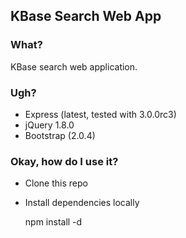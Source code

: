 ## KBase Search Web App

### What?

KBase search web application. 

### Ugh?

* Express (latest, tested with 3.0.0rc3)
* jQuery 1.8.0
* Bootstrap (2.0.4)

### Okay, how do I use it?

* Clone this repo


* Install dependencies locally

    npm install -d

